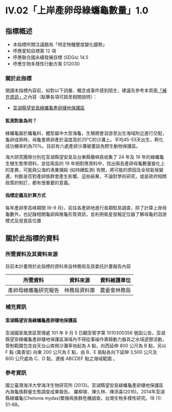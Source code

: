 # IV.02「上岸產卵母綠蠵龜數量」1.0


## 指標概述

* 本指標所關注議題為「特定物種豐度變化趨勢」
* 呼應愛知目標第 12 項
* 呼應聯合國永續發展目標 (SDGs) 14.5
* 呼應生物多樣性行動方案 D12030

<script type="text/javascript" src="http://cdn.mathjax.org/mathjax/latest/MathJax.js?config=TeX-AMS-MML_HTMLorMML"></script>


### 關於此指標

閱讀本指標內容前，如對以下詞彙、概念或事件感到陌生，建議先參考本頁面[「補充資訊」](#補充資訊)之內容（點擊各項可跳至相關說明）：

* [澎湖縣望安島綠蠵龜產卵棲地保護區](#澎湖縣望安島綠蠵龜產卵棲地保護區)

#### 監測對象為何？

綠蠵龜屬於蠵龜科，體型屬中大型海龜，生殖期會洄游至出生海域附近進行交配，龜卵成熟時，母龜會將卵產於溫度高於25℃的沙灘上。平均45-55天出生，孵化成功機率約為70%。目前有六處產卵沙灘被畫設為野生動物保護區。

海大研究團隊分別在澎湖縣望安島及台東縣蘭嶼島收集了 24 年及 19 年的綠蠵龜生殖生態學資料，並從兩島的 19 年相對應資料中，找出兩島產卵母龜數量變化上的差異，可能與公海的漁業捕殺 (如持續監測) 有關，將可能的原因及全球氣候變遷，判斷是否對產卵族群會產生影響。這些結果，不論對學術研究，或是政府相關政策的制訂，都有很重要的意義。





#### 指標定義及計算方式

每年產卵季高峰期間 (6-9 月)，前往各產卵地進行長期駐島調查，除了計算上岸母龜數外，也記錄相關龜卵與稚龜形質資訊，並利用衛星發報定位器了解母龜的洄游模式及覓食區位置 


## 關於此指標的資料

### 所需資料及其資料來源

目前本計畫用於此指標的資料來自林務局及其委託計畫報告內容

| 所需資料 | 資料來源 | 資料維護單位 |
|-----|-----|-----|
| 產卵母綠蠵龜研究報告 |林務局資料庫 | 農委會林務局 |





### 補充資訊

#### 澎湖縣望安島綠蠵龜產卵棲地保護區
澎湖國家風景區管理處 101 年 9 月 5 日觀澎管字第 1010300356 號函公告，澎湖縣望安綠蠵龜產卵棲地保護區海域內不得從事操作乘騎動力器具之水域遊憩活動，管制範圍包含自天台山南側沙灘草地起為 A 點，向西延伸 800 公尺為 B 點，另以 F 點 (萬善宮) 向東 200 公尺為 E 點，由 B、E 兩點各向下延伸 3,500 公尺及 800 公尺處為 C、D 點，連接 ABCDEF 點之海域範圍 。
### 參考資訊
國立臺灣海洋大學海洋生物研究所 (2013)。澎湖縣望安島綠蠵龜產卵棲地保護區內海龜族群量生態調查成果報告。
羅柳墀、陳久林、陳添喜(2016)。2014年澎湖縣綠蠵龜(Chelonia mydas)繁殖與族群危機調查。台灣生物多樣性研究。18 (1): 51-68。
